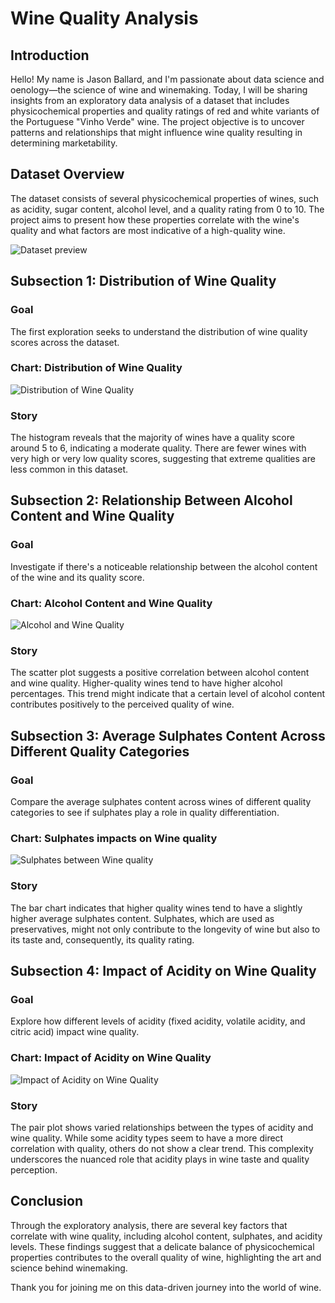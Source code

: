 # Wine Quality Analysis

## Introduction

Hello! My name is Jason Ballard, and I'm passionate about data science and oenology—the science of wine and winemaking. Today, I will be sharing insights from an exploratory data analysis of a dataset that includes physicochemical properties and quality ratings of red and white variants of the Portuguese "Vinho Verde" wine. The project objective is to uncover patterns and relationships that might influence wine quality resulting in determining marketability.

## Dataset Overview

The dataset consists of several physicochemical properties of wines, such as acidity, sugar content, alcohol level, and a quality rating from 0 to 10. The project aims to present how these properties correlate with the wine's quality and what factors are most indicative of a high-quality wine.

![Dataset preview](https://github.com/JBtallgrass/datafun-06-eda/blob/main/figures/dataset.png)

## Subsection 1: Distribution of Wine Quality

### Goal

The first exploration seeks to understand the distribution of wine quality scores across the dataset.

### Chart: Distribution of Wine Quality

![Distribution of Wine Quality](https://github.com/JBtallgrass/datafun-06-eda/blob/main/figures/Distribution%20of%20Wine%20Quality%20Scores.png)

### Story 

The histogram reveals that the majority of wines have a quality score around 5 to 6, indicating a moderate quality. There are fewer wines with very high or very low quality scores, suggesting that extreme qualities are less common in this dataset.

## Subsection 2: Relationship Between Alcohol Content and Wine Quality

### Goal

Investigate if there's a noticeable relationship between the alcohol content of the wine and its quality score.

### Chart: Alcohol Content and Wine Quality

![Alcohol and Wine Quality](https://github.com/JBtallgrass/datafun-06-eda/blob/main/figures/Alcohol%20Content%20vs.%20Wine%20Quality.png)

### Story

The scatter plot suggests a positive correlation between alcohol content and wine quality. Higher-quality wines tend to have higher alcohol percentages. This trend might indicate that a certain level of alcohol content contributes positively to the perceived quality of wine.

## Subsection 3: Average Sulphates Content Across Different Quality Categories

### Goal

Compare the average sulphates content across wines of different quality categories to see if sulphates play a role in quality differentiation.

### Chart: Sulphates impacts on Wine quality

![Sulphates between Wine quality](https://github.com/JBtallgrass/datafun-06-eda/blob/main/figures/Average%20Sulphates%20Content%20by%20Wine%20Quality%20Category.png)

### Story

The bar chart indicates that higher quality wines tend to have a slightly higher average sulphates content. Sulphates, which are used as preservatives, might not only contribute to the longevity of wine but also to its taste and, consequently, its quality rating.

## Subsection 4: Impact of Acidity on Wine Quality

### Goal

Explore how different levels of acidity (fixed acidity, volatile acidity, and citric acid) impact wine quality.

### Chart: Impact of Acidity on Wine Quality

![Impact of Acidity on Wine Quality](https://github.com/JBtallgrass/datafun-06-eda/blob/main/figures/Impact_of_Acidity_on_Wine_Quality.png)

### Story

The pair plot shows varied relationships between the types of acidity and wine quality. While some acidity types seem to have a more direct correlation with quality, others do not show a clear trend. This complexity underscores the nuanced role that acidity plays in wine taste and quality perception.

## Conclusion

Through the exploratory analysis, there are several key factors that correlate with wine quality, including alcohol content, sulphates, and acidity levels. These findings suggest that a delicate balance of physicochemical properties contributes to the overall quality of wine, highlighting the art and science behind winemaking.

Thank you for joining me on this data-driven journey into the world of wine. 
